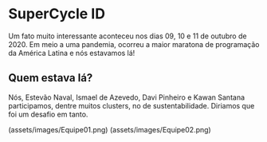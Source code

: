 # SuperCycle ID

Um fato muito interessante aconteceu nos dias 09, 10 e 11 de outubro de 2020. Em meio a uma pandemia, ocorreu a maior maratona de programação da América Latina e nós estavamos lá!

## Quem estava lá?

Nós, Estevão Naval, Ismael de Azevedo, Davi Pinheiro e Kawan Santana participamos, dentre muitos clusters, no de sustentabilidade. Diriamos que foi um desafio em tanto.

(assets/images/Equipe01.png)
(assets/images/Equipe02.png)


